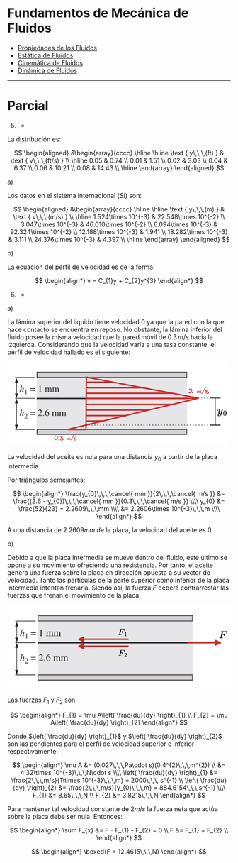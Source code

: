 # Fundamentos de Mecánica de Fluidos

- [Propiedades de los Fluidos](Propiedades%20de%20los%20Fluidos.md)
- [Estática de Fluidos](Estática%20de%20Fluidos.md)
- [Cinemática de Fluidos](Cinemática%20de%20Fluidos.md)
- [Dinámica de Fluidos](Dinámica%20de%20Fluidos.md)

---

# Parcial


5. -


La distribución es:

$$
\begin{aligned}
	&\begin{array}{cccc}
		\hline \hline \text { y\,\,\,(ft) } & \text { v\,\,\,(ft/s) } \\
		\hline
		0.05 & 0.74 \\
		0.01 & 1.51 \\
		0.02 & 3.03 \\
		0.04 & 6.37 \\
		0.06 & 10.21  \\
	    0.08 & 14.43 \\
		\hline
	\end{array}
\end{aligned}
$$

a)

Los datos en el sistema internacional ($SI$) son:

$$
\begin{aligned}
	&\begin{array}{cccc}
		\hline \hline \text { y\,\,\,(m) } & \text { v\,\,\,(m/s) } \\
		\hline
		1.524\times 10^{-3} & 22.548\times 10^{-2} \\
		3.047\times 10^{-3} & 46.010\times 10^{-2} \\
		6.094\times 10^{-3} & 92.324\times 10^{-2} \\
		12.188\times 10^{-3} & 1.941 \\
		18.282\times 10^{-3} & 3.111  \\
	    24.376\times 10^{-3} & 4.397 \\
		\hline
	\end{array}
\end{aligned}
$$

b)

La ecuación del perfil de velocidad es de la forma:

$$
\begin{align*}
	v = C_{1}y + C_{2}y^{3}
\end{align*}
$$








6. -

a) 

La lámina superior del líquido tiene velocidad $0$ ya que la pared con la que hace contacto se encuentra en reposo. No obstante, la lámina inferior del fluido posee la misma velocidad que la pared móvil de $0.3\,m/s$  hacia la izquierda.
Considerando que la velocidad varía a una tasa constante, el perfil de velocidad hallado es el siguiente:

![](attachments/Pasted%20image%2020230417143802.png)

La velocidad del aceite es nula para una distancia $y_{0}$ a partir de la placa intermedia.

Por triángulos semejantes:

$$
\begin{align*}
	\frac{y_{0}\,\,\,\cancel{ mm }}{2\,\,\,\cancel{ m/s }} &= \frac{(2.6 - y_{0})\,\,\,\cancel{ mm }}{0.3\,\,\,\cancel{ m/s }} \\\\
	y_{0} &= \frac{52}{23} = 2.2609\,\,\,mm \\\\
	&= 2.2606\times 10^{-3}\,\,\,m \\\\
\end{align*}
$$

A una distancia de $2.2609  mm$ de la placa, la velocidad del aceite es $0$.

b)

Debido a que la placa intermedia se mueve dentro del fluido, este último se opone a su movimiento ofreciendo una resistencia. Por tanto, el aceite genera una fuerza sobre la placa en dirección opuesta a su vector de velocidad.
Tanto las partículas de la parte superior como inferior de la placa intermedia intentan frenarla. Siendo así, la fuerza $F$ deberá contrarrestar las fuerzas que frenan el movimiento de la placa.

![](attachments/Pasted%20image%2020230417151906.png)

Las fuerzas $F_{1}$ y $F_{2}$ son:

$$
\begin{align*}
	F_{1} = \mu A\left( \frac{du}{dy} \right)_{1} \\
	F_{2} = \mu A\left( \frac{du}{dy} \right)_{2}
\end{align*}
$$

Donde $\left( \frac{du}{dy} \right)_{1}$ y $\left( \frac{du}{dy} \right)_{2}$ son las pendientes para el perfil de velocidad superior e inferior respectivamente.

$$
\begin{align*}
	\mu A &= (0.027\,\,\,Pa\cdot s)(0.4^{2}\,\,\,m^{2}) \\
	&= 4.32\times 10^{-3}\,\,\,N\cdot s \\\\
	\left( \frac{du}{dy} \right)_{1} &= \frac{2\,\,\,m/s}{1\times 10^{-3}\,\,\,m} = 2000\,\,\, s^{-1} \\
	\left( \frac{du}{dy} \right)_{2} &= \frac{2\,\,\,m/s}{y_{0}\,\,\,m} = 884.6154\,\,\,s^{-1} \\\\
	F_{1} &= 8.65\,\,\,N \\
	F_{2} &= 3.8215\,\,\,N
\end{align*}
$$

Para mantener tal velocidad constante de $2  m/s$ la fuerza neta que actúa sobre la placa debe ser nula. Entonces:

$$
\begin{align*}
	\sum F_{x} &= F - F_{1} - F_{2} = 0 \\
	F &= F_{1} + F_{2} \\
\end{align*}
$$

$$
\begin{align*}
	\boxed{F = 12.4615\,\,\,N}
\end{align*}
$$




